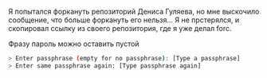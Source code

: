 Я попытался форкануть репозиторий Дениса Гуляева, но мне выскочило сообщение, что больше форкануть его нельзя... Я не прстерялся, и скопировал ссылку из своего репозитория, где я уже делал forc. 

Фразу пароль можно оставить пустой
```sh
> Enter passphrase (empty for no passphrase): [Type a passphrase]
> Enter same passphrase again: [Type passphrase again]
```